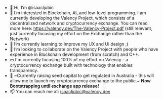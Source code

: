 - 👋 Hi, I’m @isaacljubic
- 👀 I’m interested in Blockchain, AI, and low-level programming. I am currently developing the Valency Project, which consists of a decentralized network and cryptocurrency exchange. You can read more here: https://valency.dev/The-Valency-Project.pdf (still relevant, just currently focusing my effort on the Exchange rather than the Network)
- 🌱 I’m currently learning to improve my UX and UI design ;)
- 💞️ I’m looking to collaborate on the Valency Project with people who have experience in Blockchain development (from scratch) and C++.
- 💵 I'm currently focusing 100% of my effort on Valency - a cryptocurrency exchange built with technology that enables transparency.
- 💸 ~Currently raising seed capital to get regulated in Australia - this will allow me to launch my cryptocurrency exchange to the public.~ **Now Bootstrapping until exchange app release!**
- 📫 You can reach me at: isaacljubic@valency.dev

<!---
isaacljubic/isaacljubic is a ✨ special ✨ repository because its `README.md` (this file) appears on your GitHub profile.
You can click the Preview link to take a look at your changes.
--->
